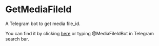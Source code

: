 # GetMediaFileId
A Telegram bot to get media file_id.

You can find it by clicking [here](https://t.me/MediaFileIdBot) or typing @MediaFileIdBot in Telegram search bar.

